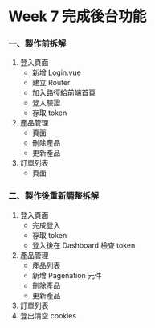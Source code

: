 # Week 7 完成後台功能

### 一、製作前拆解

1. 登入頁面
   - 新增 Login.vue
   - 建立 Router
   - 加入路徑給前端首頁
   - 登入驗證
   - 存取 token
2. 產品管理
   - 頁面
   - 刪除產品
   - 更新產品
3. 訂單列表
   - 頁面

### 二、製作後重新調整拆解
1. 登入頁面
   - 完成登入
   - 存取 token
   - 登入後在 Dashboard 檢查 token
2. 產品管理
   - 產品列表
   - 新增 Pagenation 元件
   - 刪除產品
   - 更新產品
3. 訂單列表
4. 登出清空 cookies